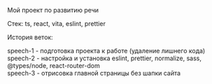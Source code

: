 Мой проект по развитию речи

Стек: ts, react, vita, eslint, prettier

История веток:

speech-1 - подготовка проекта к работе (удаление лишнего кода)  
speech-2 - настройка и установка eslint, prettier, normalize, sass, @types/node, react-router-dom  
speech-3 - отрисовка главной страницы без шапки сайта
